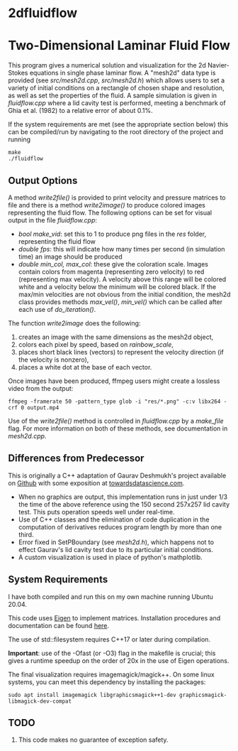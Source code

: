 # 2dfluidflow

Two-Dimensional Laminar Fluid Flow
==================================

This program gives a numerical solution and visualization for the 2d Navier-Stokes equations in single phase laminar flow. A "mesh2d" data type is provided (see _src/mesh2d.cpp_, _src/mesh2d.h_) which allows users to set a variety of initial conditions on a rectangle of chosen shape and resolution, as well as set the properties of the fluid. A sample simulation is given in _fluidflow.cpp_ where a lid cavity test is performed, meeting a benchmark of Ghia et al. (1982) to a relative error of about 0.1%.

If the system requirements are met (see the appropriate section below) this can be compiled/run by navigating to the root directory of the project and running

    make
    ./fluidflow

Output Options
--------------

A method _write2file()_ is provided to print velocity and pressure matrices to file and there is a method _write2image()_ to produce colored images representing the fluid flow. The following options can be set for visual output in the file _fluidflow.cpp_:

* _bool make_vid_: set this to 1 to produce png files in the _res_ folder, representing the fluid flow
* _double fps_: this will indicate how many times per second (in simulation time) an image should be produced
* _double min_col, max_col_: these give the coloration scale. Images contain colors from magenta (representing zero velocity) to red (representing max velocity). A velocity above this range will be colored white and a velocity below the minimum will be colored black. If the max/min velocities are not obvious from the initial condition, the mesh2d class provides methods *max_vel()*, *min_vel()* which can be called after each use of *do_iteration()*.

The function _write2image_ does the following:

1. creates an image with the same dimensions as the mesh2d object,
2. colors each pixel by speed, based on _rainbow_scale_,
3. places short black lines (vectors) to represent the velocity direction (if the velocity is nonzero),
4. places a white dot at the base of each vector.

Once images have been produced, ffmpeg users might create a lossless video from the output:

    ffmpeg -framerate 50 -pattern_type glob -i "res/*.png" -c:v libx264 -crf 0 output.mp4

Use of the _write2file()_ method is controlled in _fluidflow.cpp_ by a _make_file_ flag. For more information on both of these methods, see documentation in _mesh2d.cpp_.

Differences from Predecessor
----------------------------
This is originally a C++ adaptation of Gaurav Deshmukh's project available on
[Github](https://github.com/gauravsdeshmukh/FlowPy)
with some exposition at
[towardsdatascience.com](https://towardsdatascience.com/computational-fluid-dynamics-using-python-modeling-laminar-flow-272dad1ebec).

* When no graphics are output, this implementation runs in just under 1/3 the time of the above reference using the 150 second 257x257 lid cavity test. This puts operation speeds well under real-time.
* Use of C++ classes and the elimination of code duplication in the computation of derivatives reduces program length by more than one third.
* Error fixed in SetPBoundary (see _mesh2d.h_), which happens not to effect Gaurav's lid cavity test due to its particular initial conditions.
* A custom visualization is used in place of python's mathplotlib.


System Requirements
-------------------
I have both compiled and run this on my own machine running Ubuntu 20.04.

This code uses [Eigen](https://eigen.tuxfamily.org/) to implement matrices. Installation procedures and documentation can be found [here](https://eigen.tuxfamily.org/dox/GettingStarted.html).

The use of std::filesystem requires C++17 or later during compilation.

__Important__: use of the -Ofast (or -O3) flag in the makefile is crucial; this gives a runtime speedup on the order of 20x in the use of Eigen operations.

The final visualization requires imagemagick/magick++. On some linux systems, you can meet this dependency by installing the packages:

    sudo apt install imagemagick libgraphicsmagick++1-dev graphicsmagick-libmagick-dev-compat


TODO
----
1. This code makes no guarantee of exception safety.
